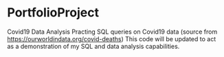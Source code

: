 # PortfolioProject
Covid19 Data Analysis
Practing SQL queries on Covid19 data (source from https://ourworldindata.org/covid-deaths)
This code will be updated to act as a demonstration of my SQL and data analysis capabilities.
